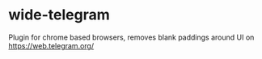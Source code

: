 # wide-telegram
Plugin for chrome based browsers, removes blank paddings around UI on https://web.telegram.org/
